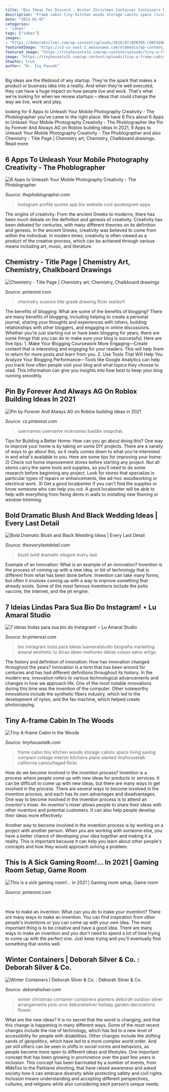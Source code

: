 ```yaml
---
title: "Bio Ideas For Discord : Winter Christmas Container Containers Planters Deborah Outdoor Silver Arrangements Pots Urns Deborahsilver Holiday Garden Decorations Flower"
description: "Frame cabin tiny kitchen woods storage cabins space living saving compact cottage interior kitchens plans slanted tinyhousetalk california camouflaged flickr"
date: "2023-01-07"
categories:
- "ideas"
tags: ["ideas"]
images:
- "https://deborahsilver.com/wp-content/uploads/2018/07/WINTER-CONTAINERS-8-1920x2560.jpg"
featuredImage: "https://s3-us-east-2.amazonaws.com/eldmedia/wp-content/uploads/2013/10/Bold-Dramatic-Black-and-Blush-Wedding-Ideas_0006.jpg"
featured_image: "https://tinyhousetalk.com/wp-content/uploads/tiny-a-frame-cabin-in-the-woods-0011.jpg"
image: "https://tinyhousetalk.com/wp-content/uploads/tiny-a-frame-cabin-in-the-woods-0011.jpg"
ShowToc: true
author: "Dr. Ivy Paucek"
---
```



Big ideas are the lifeblood of any startup. They're the spark that makes a product or business idea into a reality. And when they're well executed, they can have a huge impact on how people live and work. That's what we're looking for when we review startups – ideas that could change the way we live, work and play.

	

		
looking for 6 Apps to Unleash Your Mobile Photography Creativity - The Phoblographer you've came to the right place. We have 8 Pics about 6 Apps to Unleash Your Mobile Photography Creativity - The Phoblographer like Pin by Forever And Always AG on Roblox building ideas in 2021, 6 Apps to Unleash Your Mobile Photography Creativity - The Phoblographer and also Chemistry - Title Page | Chemistry art, Chemistry, Chalkboard drawings. Read more:
		
    
## 6 Apps To Unleash Your Mobile Photography Creativity - The Phoblographer

<img loading=lazy src="https://www.thephoblographer.com/wp-content/uploads/2013/06/Instagram.jpg" onerror="this.onerror=null;this.src='https://tse3.mm.bing.net/th?id=OIP.T93dOSHd5HIXFkDBUEPk6gAAAA&amp;pid=15.1';" alt="6 Apps to Unleash Your Mobile Photography Creativity - The Phoblographer">

_Source: thephoblographer.com_

>instagram profile quotes app bio website cool quotesgram apps. 

	

The origins of creativity: From the ancient Greeks to moderns, there has been much debate on the definition and genesis of creativity.
Creativity has been debated for centuries, with many different theories on its definition and genesis. In the ancient Greeks, creativity was believed to come from within the individual. In modern times, creativity is often viewed as a product of the creative process, which can be achieved through various means including art, music, and literature.

    
## Chemistry - Title Page | Chemistry Art, Chemistry, Chalkboard Drawings

<img loading=lazy src="https://i.pinimg.com/736x/7c/b7/2d/7cb72d71424fe284f98fdab1eb47e0db--science-chemistry-organic-chemistry.jpg" onerror="this.onerror=null;this.src='https://tse2.mm.bing.net/th?id=OIP.T0N4TiLzK29k0XSB5273hAAAAA&amp;pid=15.1';" alt="Chemistry - Title Page | Chemistry art, Chemistry, Chalkboard drawings">

_Source: pinterest.com_

>chemistry science title grade drawing flickr waldorf. 

	

The benefits of blogging: What are some of the benefits of blogging?
There are many benefits of blogging, including helping to create a personal journal, sharing your thoughts and experiences with others, building relationships with other bloggers, and engaging in online discussions. Whether you’re just starting out or have been blogging for years, there are some things that you can do to make sure your blog is successful. Here are five tips: 1. Make Your Blogging Coursework More Engaging—Create content that is interesting and engaging for your readers. This will help them to return for more posts and learn from you.
2. Use Tools That Will Help You Analyze Your Blogging Performance—Tools like Google Analytics can help you track how often people visit your blog and what topics they choose to read. This information can give you insights into how best to keep your blog running smoothly.


    
## Pin By Forever And Always AG On Roblox Building Ideas In 2021

<img loading=lazy src="https://i.pinimg.com/736x/ba/04/81/ba04814e8c3ac7eed39cec72348758a8.jpg" onerror="this.onerror=null;this.src='https://tse3.mm.bing.net/th?id=OIP.szzuUBZrsEviIvyaac-5BwHaNK&amp;pid=15.1';" alt="Pin by Forever And Always AG on Roblox building ideas in 2021">

_Source: cz.pinterest.com_

>usernames username nicknames baddie snapchat. 

	

Tips for Building a Better Home: How can you go about doing this?
One way to improve your home is by taking on some DIY projects. There are a variety of ways to go about this, so it really comes down to what you're interested in and what's available to you. Here are some tips for improving your home: 
2) Check out home improvement stores before starting any project. Not all stores carry the same tools and supplies, so you'll need to do some research before beginning any project. Look for stores that specialize in particular types of repairs or enhancements, like ad-hoc woodworking or electrical work. 
3) Get a good localpenter if you can't find the supplies or know someone who can help you out. A good localpenter will be able to help with everything from fixing dents in walls to installing new flooring or window trimming.

    
## Bold Dramatic Blush And Black Wedding Ideas | Every Last Detail

<img loading=lazy src="https://s3-us-east-2.amazonaws.com/eldmedia/wp-content/uploads/2013/10/Bold-Dramatic-Black-and-Blush-Wedding-Ideas_0006.jpg" onerror="this.onerror=null;this.src='https://tse3.mm.bing.net/th?id=OIP.QeBzdyyWec1PCcTkQANlsgHaLH&amp;pid=15.1';" alt="Bold Dramatic Blush and Black Wedding Ideas | Every Last Detail">

_Source: theeverylastdetail.com_

>blush bold dramatic elegant every last. 

	

Example of an innovation: What is an example of an innovation?
Invention is the process of coming up with a new idea, or bit of technology that is different from what has been done before. Invention can take many forms, but often it involves coming up with a way to improve something that already exists. Some of the most famous inventions include the polio vaccine, the Internet, and the jet engine.

    
## 7 Ideias Lindas Para Sua Bio Do Instagram! ⋆ Lu Amaral Studio

<img loading=lazy src="https://i.pinimg.com/736x/4d/40/c2/4d40c2a4184934c2ad6776238b52c109.jpg" onerror="this.onerror=null;this.src='https://tse3.mm.bing.net/th?id=OIP.DcGqHOJlhY9s5Cg2IJtdPgHaLG&amp;pid=15.1';" alt="7 ideias lindas para sua bio do Instagram! ⋆ Lu Amaral Studio">

_Source: br.pinterest.com_

>bio instagram insta para ideias luamaralstudio biografia marketing amaral aesthetic lu dicas ideen melhores idéias coisas salvo artigo. 

	

The history and definition of innovation: How has innovation changed throughout the years?
Innovation is a term that has been around for centuries and has had different definitions throughout its history. In the modern era, innovation refers to various technological advancements and changes in how we approach life. One of the most notable innovations during this time was the invention of the computer. Other noteworthy innovations include the synthetic fibers industry, which led to the development of nylon, and the fax machine, which helped create photocopying.

    
## Tiny A-frame Cabin In The Woods

<img loading=lazy src="https://tinyhousetalk.com/wp-content/uploads/tiny-a-frame-cabin-in-the-woods-0011.jpg" onerror="this.onerror=null;this.src='https://tse2.mm.bing.net/th?id=OIP.5hc6ggu-BHF4xPLLPg-rZgHaE8&amp;pid=15.1';" alt="Tiny A-frame Cabin in the Woods">

_Source: tinyhousetalk.com_

>frame cabin tiny kitchen woods storage cabins space living saving compact cottage interior kitchens plans slanted tinyhousetalk california camouflaged flickr. 

	

How do we become involved in the invention process?
Invention is a process where people come up with new ideas for products or services. It can be difficult to come up with new ideas, but there are many ways to get involved in the process. There are several ways to become involved in the invention process, and each has its own advantages and disadvantages.
One way to become involved in the invention process is to attend an inventor's mixer. An inventor's mixer allows people to share their ideas with other inventors and potential customers. It can also help people develop their ideas more effectively.

Another way to become involved in the invention process is by working on a project with another person. When you are working with someone else, you have a better chance of developing your idea together and making it a reality. This is important because it can help you learn about other people's concepts and how they would approach solving a problem.

    
## This Is A Sick Gaming Room!... In 2021 | Gaming Room Setup, Game Room

<img loading=lazy src="https://i.pinimg.com/736x/69/fd/4b/69fd4be96edd19b1e2045d88b810132b.jpg" onerror="this.onerror=null;this.src='https://tse2.mm.bing.net/th?id=OIP.WaI_DKSk4FvL7DjXvJQ8swHaHY&amp;pid=15.1';" alt="This is a sick gaming room!... in 2021 | Gaming room setup, Game room">

_Source: pinterest.com_

>. 

	

How to make an invention: What can you do to make your invention?
There are many ways to make an invention. You can find inspiration from other people's inventions or you can come up with your own idea. The most important thing is to be creative and have a good idea. There are many ways to make an invention and you don't need to spend a lot of time trying to come up with the perfect one. Just keep trying and you'll eventually find something that works well.

    
## Winter Containers | Deborah Silver &amp; Co. : Deborah Silver &amp; Co.

<img loading=lazy src="https://deborahsilver.com/wp-content/uploads/2018/07/WINTER-CONTAINERS-8-1920x2560.jpg" onerror="this.onerror=null;this.src='https://tse2.mm.bing.net/th?id=OIP.AxGJj6A-aqhcfoPuy6De2wHaJ4&amp;pid=15.1';" alt="Winter Containers | Deborah Silver &amp; Co. : Deborah Silver &amp; Co.">

_Source: deborahsilver.com_

>winter christmas container containers planters deborah outdoor silver arrangements pots urns deborahsilver holiday garden decorations flower. 

	

What are the new ideas?
It is no secret that the world is changing, and that this change is happening in many different ways. Some of the most recent changes include the rise of technology, which has led to a new level of accessibility for people with disabilities. Other changes include the shifting sands of geopolitics, which have led to a more complex world order. And yet still others can be seen in shifts in social norms and behaviors, as people become more open to different ideas and lifestyles.
One important concept that has been growing in prominence over the past few years is inclusion. This concept has been barrinated by a number of events, from #MeToo to the Parkland shooting, that have raised awareness and asked society how it can embrace diversity while protecting safety and civil rights. Inclusion means understanding and accepting different perspectives, cultures, and religions while also considering each person’s unique needs.

